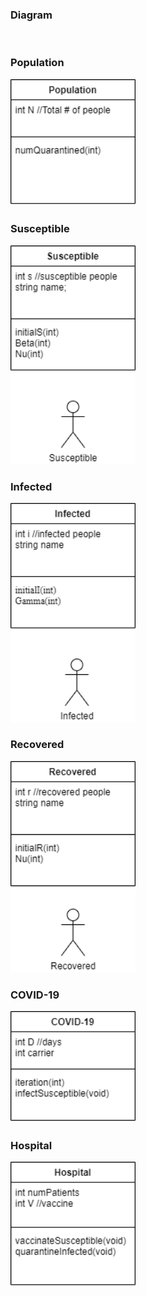 <!--
 
  ________  ________  ________                       
 |\   __  \|\   __  \|\_____  \                      
 \ \  \|\  \ \  \|\  \|____|\ /_                     
  \ \   ____\ \  \\\  \    \|\  \                    
   \ \  \___|\ \  \\\  \  __\_\  \                   
    \ \__\    \ \_______\|\_______\                  
     \|__|     \|_______|\|_______|                  
                                                     
                                                     
                                                     
   _______   _____  ___   ___  ________              
  /  ___  \ / __  \|\  \ |\  \|\_____  \             
 /__/|_/  /|\/_|\  \ \  \\_\  \|____|\ /_            
 |__|//  / ||/ \ \  \ \______  \    \|\  \           
     /  /_/__   \ \  \|_____|\  \  __\_\  \          
    |\________\  \ \__\     \ \__\|\_______\         
     \|_______|   \|__|      \|__|\|_______|         
                                                     
                                                     
                                                     
  ________  ________  ___      ___ ___  ________     
 |\   ___ \|\   __  \|\  \    /  /|\  \|\   ___ \    
 \ \  \_|\ \ \  \|\  \ \  \  /  / | \  \ \  \_|\ \   
  \ \  \ \\ \ \   __  \ \  \/  / / \ \  \ \  \ \\ \  
   \ \  \_\\ \ \  \ \  \ \    / /   \ \  \ \  \_\\ \ 
    \ \_______\ \__\ \__\ \__/ /     \ \__\ \_______\
     \|_______|\|__|\|__|\|__|/       \|__|\|_______|
                                                     
                                                     
                                                     
-->

### Diagram

<img src="" width="400">

### Population

<img src="COVID19_Population.png" width="200">

### Susceptible

<img src="COVID19susceptible.png" width="200">

### Infected

<img src="COVID19infected.png" width="200">

### Recovered

<img src="COVID19recovered.png" width="200">

### COVID-19

<img src="COVID19class.png" width="200">

### Hospital

<img src="COVID19hospital.png" width="200">